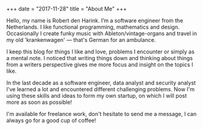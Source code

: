 +++
date = "2017-11-28"
title = "About Me"
+++

Hello, my name is Robert den Harink. I’m a software engineer from the Netherlands. I like functional programming, mathematics and design. Occasionally  I create funky music with Ableton/vintage-organs and travel in my old 'krankenwagen' — that's German for an ambulance.

I keep this blog for things I like and love, problems I encounter or simply as a mental note. I noticed that writing things down and thinking about things from a writers perspective gives me more focus and insight on the topics I like.

In the last decade as a software engineer, data analyst and security analyst I've learned a lot and encountered different challenging problems. Now I'm using these skills and ideas to form my own startup, on which I will post more as soon as possible!

I'm available for freelance work, don't hesitate to send me a message, I can always go for a good cup of coffee!

